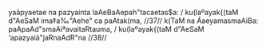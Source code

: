 yaâpyaetae na pazyainta laAeBaAepah"tacaetas$a: /
ku(laºayak{(taM d"AeSaM ima‡a‰"Aehe" ca paAtak(ma, //37//
k(TaM na ÁaeyamasmaAiBa: paApaAd"smaAiªavaitaRtauma, /
ku(laºayak{(taM d"AeSaM ‘apazyaià"jaRnaAdR"na //38//